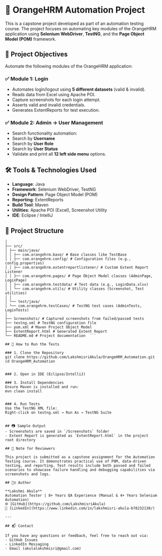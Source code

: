 # 🧪 OrangeHRM Automation Project

This is a capstone project developed as part of an automation testing course. The project focuses on automating key modules of the OrangeHRM application using **Selenium WebDriver**, **TestNG**, and the **Page Object Model (POM)** framework.


## 📌 Project Objectives

Automate the following modules of the OrangeHRM application:

### ✅ Module 1: Login
- Automates login/logout using **5 different datasets** (valid & invalid).
- Reads data from Excel using Apache POI.
- Capture screenshots for each login attempt.
- Asserts valid and invalid credentials.
- Generates ExtentReports for test execution.

### ✅ Module 2: Admin → User Management
- Search functionality automation:
- Search by **Username**
- Search by **User Role**
- Search by **User Status**
- Validate and print all **12 left side menu** options.


## 🛠️ Tools & Technologies Used

- **Language**: Java  
- **Framework**: Selenium WebDriver, TestNG  
- **Design Pattern**: Page Object Model (POM)  
- **Reporting**: ExtentReports  
- **Build Tool**: Maven  
- **Utilities**: Apache POI (Excel), Screenshot Utility  
- **IDE**: Eclipse / IntelliJ

 ## 📂 Project Structure 
 
 ``` OrangeHRM_Automation/
│
├── src/
│ ├── main/java/
│ │ ├── com.orangehrm.base/ # Base classes like TestBase
│ │ ├── com.orangehrm.config/ # Configuration files (e.g., config.properties)
│ │ ├── com.orangehrm.extentreportlistener/ # Custom Extent Report Listener
│ │ ├── com.orangehrm.pages/ # Page Object Model classes (AdminPage, LoginPage)
│ │ ├── com.orangehrm.testdata/ # Test data (e.g., LoginData.xlsx)
│ │ └── com.orangehrm.utils/ # Utility classes (Screenshot, Test utilities)
│ │
│ └── test/java/
│ └── com.orangehrm.testCases/ # TestNG test cases (AdminTests, LoginTests)
│
├── Screenshots/ # Captured screenshots from failed/passed tests
├── testng.xml # TestNG configuration file
├── pom.xml # Maven Project Object Model
├── ExtentReport.html # Generated Extent Report
└── README.md # Project documentation  ```

## 🚀 How to Run the Tests

### 1. Clone the Repository
git clone https://github.com/LakshmisriAkula/OrangeHRM_Automation.git
cd OrangeHRM_Automation


### 2. Open in IDE (Eclipse/IntelliJ)

### 3. Install Dependencies
Ensure Maven is installed and run:
mvn clean install


### 4. Run Tests
Use the TestNG XML file:
Right-click on testng.xml → Run As → TestNG Suite


## 📷 Sample Output
- Screenshots are saved in `/Screenshots` folder
- Extent Report is generated as `ExtentReport.html` in the project root directory

## 📌 Note for Reviewers

This project is submitted as a capstone assignment for the Automation Testing course. It demonstrates practical use of POM, data-driven testing, and reporting. Test results include both passed and failed scenarios to showcase failure handling and debugging capabilities via screenshots and logs.

## 🙋‍♀️ Author

**Lakshmi Akula**  
Automation Tester | 8+ Years QA Experience (Manual & 4+ Years Selenium Automation)  
🌐 [GitHub](https://github.com/LakshmisriAkula)  
🔗 [LinkedIn](https://www.linkedin.com/in/lakshmisri-akula-b78232130/)

---

## 📬 Contact

If you have any questions or feedback, feel free to reach out via:
- GitHub Issues  
- LinkedIn Messaging  
- Email (akulalakshmisri@gmail.com)
